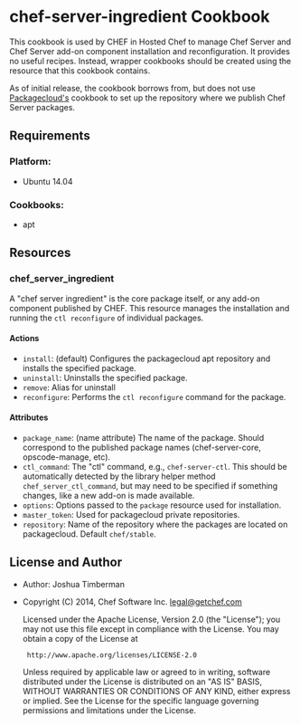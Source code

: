 # chef-server-ingredient Cookbook

This cookbook is used by CHEF in Hosted Chef to manage Chef Server and Chef Server add-on component installation and reconfiguration. It provides no useful recipes. Instead, wrapper cookbooks should be created using the resource that this cookbook contains.

As of initial release, the cookbook borrows from, but does not use [Packagecloud's](http://packagecloud.io) cookbook to set up the repository where we publish Chef Server packages.

## Requirements

### Platform:

- Ubuntu 14.04

### Cookbooks:

- apt

## Resources

### chef_server_ingredient

A "chef server ingredient" is the core package itself, or any add-on component published by CHEF. This resource manages the installation and running the `ctl reconfigure` of individual packages.

#### Actions

* `install`: (default) Configures the packagecloud apt repository and installs the specified package.
* `uninstall`: Uninstalls the specified package.
* `remove`: Alias for uninstall
* `reconfigure`: Performs the `ctl reconfigure` command for the package.

#### Attributes

* `package_name`: (name attribute) The name of the package. Should correspond to the published package names (chef-server-core, opscode-manage, etc).
* `ctl_command`: The "ctl" command, e.g., `chef-server-ctl`. This should be automatically detected by the library helper method `chef_server_ctl_command`, but may need to be specified if something changes, like a new add-on is made available.
* `options`: Options passed to the `package` resource used for installation.
* `master_token`: Used for packagecloud private repositories.
* `repository`: Name of the repository where the packages are located on packagecloud. Default `chef/stable`.

## License and Author

- Author: Joshua Timberman
- Copyright (C) 2014, Chef Software Inc. <legal@getchef.com>

    Licensed under the Apache License, Version 2.0 (the "License");
    you may not use this file except in compliance with the License.
    You may obtain a copy of the License at

       http://www.apache.org/licenses/LICENSE-2.0

    Unless required by applicable law or agreed to in writing, software
    distributed under the License is distributed on an "AS IS" BASIS,
    WITHOUT WARRANTIES OR CONDITIONS OF ANY KIND, either express or implied.
    See the License for the specific language governing permissions and
    limitations under the License.
